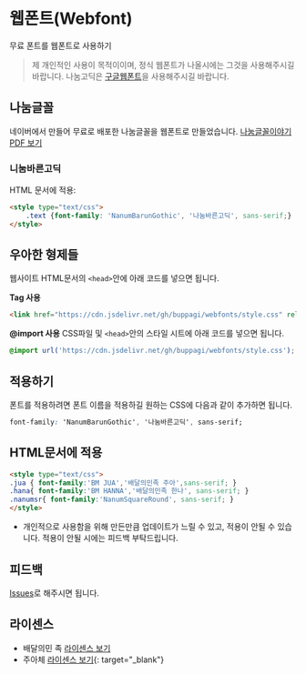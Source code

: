 # 웹폰트(Webfont)
무료 폰트를 웹폰트로 사용하기

> 제 개인적인 사용이 목적이이며, 정식 웹폰트가 나올시에는 그것을 사용해주시길  바랍니다.
나눔고딕은 [구글웹폰트][nanum]을 사용해주시길 바랍니다.

## 나눔글꼴 
네이버에서 만들어 무료로 배포한 나눔글꼴을 웹폰트로 만들었습니다.
[나눔글꼴이야기 PDF 보기][nanum story]


### 니눔바른고딕

HTML 문서에 적용:
```html
<style type="text/css">
	.text {font-family: 'NanumBarunGothic', '나눔바른고딕', sans-serif;}
</style>
```

## 우아한 형제들

웹사이트 HTML문서의 ``<head>``안에 아래 코드를 넣으면 됩니다.

**Tag 사용**
```html
<link href="https://cdn.jsdelivr.net/gh/buppagi/webfonts/style.css" rel="stylesheet" type="text/css" />
```

**@import 사용**
CSS파일 및 ``<head>``안의 스타일 시트에 아래 코드를 넣으면 됩니다.
```css
@import url('https://cdn.jsdelivr.net/gh/buppagi/webfonts/style.css');
```

## 적용하기
폰트를 적용하려면 폰트 이름을 적용하길 원하는 CSS에 다음과 같이 추가하면 됩니다.
```css
font-family: 'NanumBarunGothic', '나눔바른고딕', sans-serif;
```

## HTML문서에 적용
```html
<style type="text/css">
.jua { font-family:'BM JUA','배달의민족 주아',sans-serif; }
.hana{ font-family:'BM HANNA','배달의민족 한나', sans-serif; }
.nanumsr{ font-family:'NanumSquareRound', sans-serif; }
</style>
```

* 개인적으로 사용함을 위해 만든만큼 업데이트가 느릴 수 있고, 적용이 안될 수 있습니다.
적용이 안될 시에는 피드백 부탁드립니다.

## 피드백
[Issues][issues]로 해주시면 됩니다.

## 라이센스

- 배달의민 족 [라이센스 보기](https://github.com/buppagi/LICENSE/WOOWAHANLICENSE)
- 주아체 [라이센스 보기](https://help.naver.com/support/contents/contents.help?serviceNo=1074&categoryNo=3497){: target="_blank"}

[nanum]: http://fonts.googleapis.com/earlyaccess/nanumgothic.css
[nanum story]: http://static.campaign.naver.com/0/hangeul/2014/doc/nanum_story.pdf
[issues]: https://github.com/buppagi/webfonts/issues
